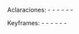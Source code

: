 Aclaraciones:
            -
            -
            -
            -
            -
            -

Keyframes:
            -
            -
            -
            -
            -
            -
